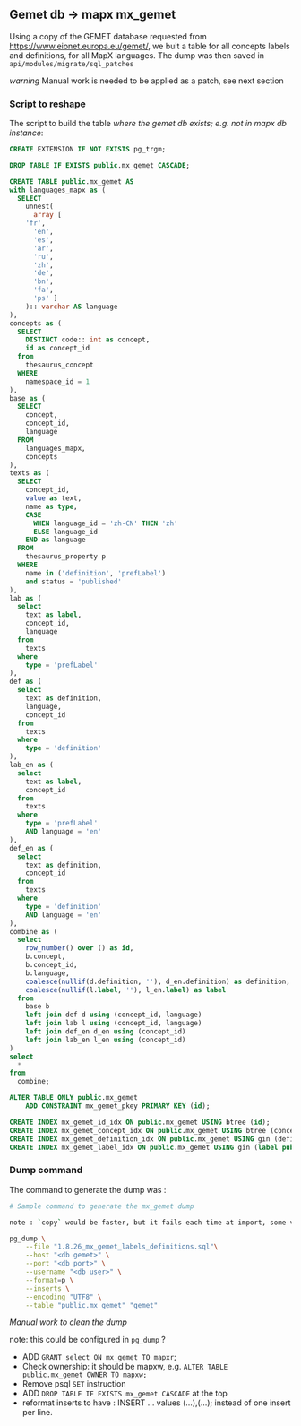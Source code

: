 ## Gemet db -> mapx mx_gemet 


Using a copy of the GEMET database requested from https://www.eionet.europa.eu/gemet/, we buit a table for all concepts labels and definitions, for all MapX languages. The dump was then saved in `api/modules/migrate/sql_patches`

_warning_ Manual work is needed to be applied as a patch, see next section


### Script to reshape 

The script to build the table *where the gemet db exists; e.g. not in mapx db instance*:


```sql
CREATE EXTENSION IF NOT EXISTS pg_trgm;

DROP TABLE IF EXISTS public.mx_gemet CASCADE;

CREATE TABLE public.mx_gemet AS
with languages_mapx as (
  SELECT
    unnest(
      array [
	'fr',
      'en',
      'es',
      'ar',
      'ru',
      'zh',
      'de',
      'bn',
      'fa',
      'ps' ]
    ):: varchar AS language
),
concepts as (
  SELECT
    DISTINCT code:: int as concept,
    id as concept_id
  from
    thesaurus_concept
  WHERE
    namespace_id = 1
),
base as (
  SELECT
    concept,
    concept_id,
    language
  FROM
    languages_mapx,
    concepts
),
texts as (
  SELECT
    concept_id,
    value as text,
    name as type,
    CASE
      WHEN language_id = 'zh-CN' THEN 'zh'
      ELSE language_id
    END as language
  FROM
    thesaurus_property p
  WHERE
    name in ('definition', 'prefLabel')
    and status = 'published'
),
lab as (
  select
    text as label,
    concept_id,
    language
  from
    texts
  where
    type = 'prefLabel'
),
def as (
  select
    text as definition,
    language,
    concept_id
  from
    texts
  where
    type = 'definition'
),
lab_en as (
  select
    text as label,
    concept_id
  from
    texts
  where
    type = 'prefLabel'
    AND language = 'en'
),
def_en as (
  select
    text as definition,
    concept_id
  from
    texts
  where
    type = 'definition'
    AND language = 'en'
),
combine as (
  select
    row_number() over () as id,
    b.concept,
    b.concept_id,
    b.language,
    coalesce(nullif(d.definition, ''), d_en.definition) as definition,
    coalesce(nullif(l.label, ''), l_en.label) as label
  from
    base b
    left join def d using (concept_id, language)
    left join lab l using (concept_id, language)
    left join def_en d_en using (concept_id)
    left join lab_en l_en using (concept_id)
)
select
  *
from
  combine;

ALTER TABLE ONLY public.mx_gemet
    ADD CONSTRAINT mx_gemet_pkey PRIMARY KEY (id);

CREATE INDEX mx_gemet_id_idx ON public.mx_gemet USING btree (id);
CREATE INDEX mx_gemet_concept_idx ON public.mx_gemet USING btree (concept);
CREATE INDEX mx_gemet_definition_idx ON public.mx_gemet USING gin (definition public.gin_trgm_ops);
CREATE INDEX mx_gemet_label_idx ON public.mx_gemet USING gin (label public.gin_trgm_ops);

```

### Dump command

The command to generate the dump was :

```sh
# Sample command to generate the mx_gemet dump

note : `copy` would be faster, but it fails each time at import, some values are not properly escaped.

pg_dump \
    --file "1.8.26_mx_gemet_labels_definitions.sql"\
    --host "<db gemet>" \
    --port "<db port>" \
    --username "<db user>" \
    --format=p \
    --inserts \
    --encoding "UTF8" \
    --table "public.mx_gemet" "gemet"
```

*Manual work to clean the dump*

note: this could be configured in `pg_dump` ?

- ADD `GRANT select ON mx_gemet TO mapxr`;
- Check ownership: it should be mapxw, e.g. `ALTER TABLE public.mx_gemet OWNER TO mapxw;`
- Remove psql `SET` instruction
- ADD `DROP TABLE IF EXISTS mx_gemet CASCADE` at the top 
- reformat inserts to have :
  INSERT ... values (...),(...); instead of one insert per line.







